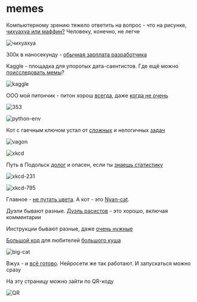# memes

Компьютерному зрению тяжело ответить на вопрос - что на рисунке, [чихуахуа или маффин?](https://www.freecodecamp.org/news/chihuahua-or-muffin-my-search-for-the-best-computer-vision-api-cbda4d6b425d/) Человеку, конечно, не легче

![чихуахуа](img/chihuahua.png)

300к в наносекунду - [обычная зарплата разработчика](https://habr.com/ru/post/570430/)

Kaggle - площадка для упоротых дата-саентистов. Где ещё можно [поисследовать мемы](https://www.kaggle.com/c/meme-analysis-challenge)?

![kaggle](img/kaggle.png)

ООО мой питончик - питон хорош [всегда](https://xkcd.ru/353/), даже [когда не очень](https://xkcd.com/1987/)

![353](img/xkcd_353.png)

![python-env](img/xkcd_python_environment.png)

Кот с гаечным ключом устал от [сложных](https://ru.wikipedia.org/wiki/Проблема_вагонетки) и нелогичных [задач](https://xkcd.ru/1134/)

![vagon](img/vagon.jpg)

![xkcd](img/xkcd_1134.png)

Путь в Подольск [долог](https://xkcd.ru/231/) и опасен, если ты [знаешь статистику](https://xkcd.ru/795/)

![xkcd-231](img/xkcd_231.png)

![xkcd-795](img/xkcd_795.png)

Главное - [не путать цвета](https://acomics.ru/~gwtb/2). А кот - это [Nyan-cat](https://www.youtube.com/watch?v=QH2-TGUlwu4).

Дуэли бывают разные. [Дуэль расистов](https://pikabu.ru/story/duyel_rasistov_3959659) - это хорошо, включая комментарии

Инструкции бывают разные, даже [очень нужные](https://xakep.ru/2000/08/22/10510/)

[Большой код](https://pikabu.ru/story/bolshoy_kod_6283330) для любителей [большого куша](https://ru.wikipedia.org/wiki/Большой_куш_(фильм,_2000))

![big-cat](img/big_cat.png)

Вжух - и [всё готово](https://habr.com/ru/post/342950/). Нейросети же так работают. И запускаться можно сразу

На эту страницу можно зайти по QR-коду

![QR](img/memes_qr_code.png)
